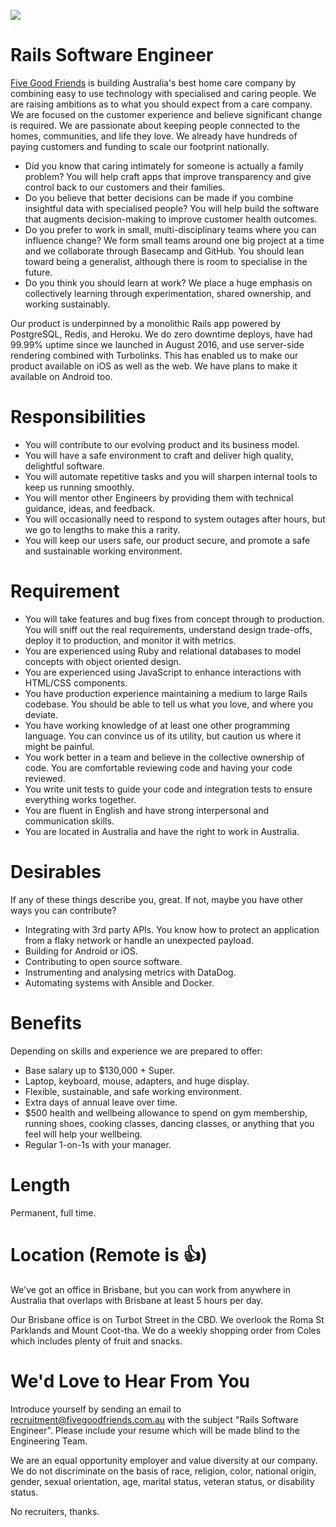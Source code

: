 ![](https://cloud.githubusercontent.com/assets/19860/18533550/2956aa6e-7b27-11e6-846e-43096e17ec25.png)

# Rails Software Engineer

[Five Good Friends](https://www.fivegoodfriends.com.au) is building Australia's best home care company by combining easy to use technology with specialised and caring people. We are raising ambitions as to what you should expect from a care company. We are focused on the customer experience and believe significant change is required. We are passionate about keeping people connected to the homes, communities, and life they love. We already have hundreds of paying customers and funding to scale our footprint nationally.

- Did you know that caring intimately for someone is actually a family problem? You will help craft apps that improve transparency and give control back to our customers and their families.
- Do you believe that better decisions can be made if you combine insightful data with specialised people? You will help build the software that augments decision-making to improve customer health outcomes.
- Do you prefer to work in small, multi-disciplinary teams where you can influence change? We form small teams around one big project at a time and we collaborate through Basecamp and GitHub. You should lean toward being a generalist, although there is room to specialise in the future.
- Do you think you should learn at work? We place a huge emphasis on collectively learning through experimentation, shared ownership, and working sustainably.

Our product is underpinned by a monolithic Rails app powered by PostgreSQL, Redis, and Heroku. We do zero downtime deploys, have had 99.99% uptime since we launched in August 2016, and use server-side rendering combined with Turbolinks. This has enabled us to make our product available on iOS as well as the web. We have plans to make it available on Android too.

# Responsibilities

- You will contribute to our evolving product and its business model.
- You will have a safe environment to craft and deliver high quality, delightful software.
- You will automate repetitive tasks and you will sharpen internal tools to keep us running smoothly.
- You will mentor other Engineers by providing them with technical guidance, ideas, and feedback.
- You will occasionally need to respond to system outages after hours, but we go to lengths to make this a rarity.
- You will keep our users safe, our product secure, and promote a safe and sustainable working environment.

# Requirement

- You will take features and bug fixes from concept through to production. You will sniff out the real requirements, understand design trade-offs, deploy it to production, and monitor it with metrics.
- You are experienced using Ruby and relational databases to model concepts with object oriented design.
- You are experienced using JavaScript to enhance interactions with HTML/CSS components.
- You have production experience maintaining a medium to large Rails codebase. You should be able to tell us what you love, and where you deviate.
- You have working knowledge of at least one other programming language. You can convince us of its utility, but caution us where it might be painful.
- You work better in a team and believe in the collective ownership of code. You are comfortable reviewing code and having your code reviewed.
- You write unit tests to guide your code and integration tests to ensure everything works together.
- You are fluent in English and have strong interpersonal and communication skills.
- You are located in Australia and have the right to work in Australia.

# Desirables

If any of these things describe you, great. If not, maybe you have other ways you can contribute?

- Integrating with 3rd party APIs. You know how to protect an application from a flaky network or handle an unexpected payload.
- Building for Android or iOS.
- Contributing to open source software.
- Instrumenting and analysing metrics with DataDog.
- Automating systems with Ansible and Docker.

# Benefits

Depending on skills and experience we are prepared to offer:

- Base salary up to $130,000 + Super.
- Laptop, keyboard, mouse, adapters, and huge display.
- Flexible, sustainable, and safe working environment.
- Extra days of annual leave over time.
- $500 health and wellbeing allowance to spend on gym membership, running shoes, cooking classes, dancing classes, or anything that you feel will help your wellbeing.
- Regular 1-on-1s with your manager.

# Length

Permanent, full time.

# Location (Remote is 👍)

We've got an office in Brisbane, but you can work from anywhere in Australia that overlaps with Brisbane at least 5 hours per day.

Our Brisbane office is on Turbot Street in the CBD. We overlook the Roma St Parklands and Mount Coot-tha. We do a weekly shopping order from Coles which includes plenty of fruit and snacks.

# We'd Love to Hear From You

Introduce yourself by sending an email to recruitment@fivegoodfriends.com.au with the subject "Rails Software Engineer". Please include your resume which will be made blind to the Engineering Team.

We are an equal opportunity employer and value diversity at our company. We do not discriminate on the basis of race, religion, color, national origin, gender, sexual orientation, age, marital status, veteran status, or disability status.

No recruiters, thanks.
